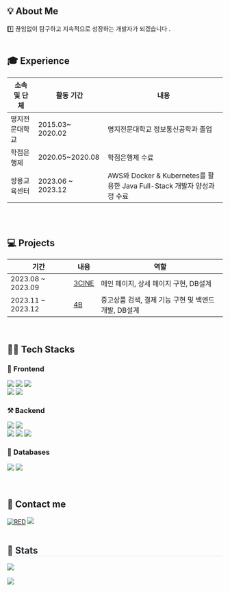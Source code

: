 

<h2>💡 About Me  </h2>

<h>1️⃣ 끊임없이 탐구하고 지속적으로 성장하는 개발자가 되겠습니다 </b>.  <br></br></h>

<h2>🎓 Experience </h2>

|소속 및 단체|활동 기간|내용|
|---|---|---|
|명지전문대학교|2015.03~ 2020.02 | 명지전문대학교 정보통신공학과 졸업 |
|학점은행제|2020.05~2020.08 |학점은행제 수료|
|쌍용교육센터|2023.06 ~ 2023.12 | AWS와 Docker & Kubernetes를 활용한 Java Full-Stack 개발자 양성과정 수료 |



<br><br>
<h2>💻 Projects</h2>

| 기간 | 내용 | 역할 |
| --- | --- | ---|
| 2023.08 ~ 2023.09| <a href="https://github.com/sleepysudal/semiproject_paka">3CINE</a> | 메인 페이지, 상세 페이지 구현, DB설계 |
| 2023.11 ~ 2023.12| <a href="#">4B</a> |  중고상품 검색, 결제 기능 구현 및 백엔드 개발, DB설계  |



<br/>
<d></d>

<h2>👨‍💻 Tech Stacks  </h2>
<h3> 📲 Frontend </h3>
<div>
        <img src="https://img.shields.io/badge/Bootstrap-7952B3?style=flat&logo=Bootstrap&logoColor=white">
        <img src="https://img.shields.io/badge/HTML5-E34F26?style=flat&logo=HTML5&logoColor=white">
         <img src="https://img.shields.io/badge/CSS3-1572B6?style=flat&logo=CSS3&logoColor=white">           
        <br/><img src="https://img.shields.io/badge/jQuery-0769AD?style=flat&logo=jQuery&logoColor=white">
        <img src="https://img.shields.io/badge/Javascript-F7DF1E?style=flat&logo=Javascript&logoColor=white">
</div>

<h3>⚒ Backend </h3>
<div>
        <img src="https://img.shields.io/badge/Apache Tomcat-F8DC75?style=flat&logo=Apache Tomcat&logoColor=white">
        <img src="https://img.shields.io/badge/Java-007396?style=flat&logo=Java&logoColor=white">
        <br/><img src="https://img.shields.io/badge/Spring Boot-6DB33F?style=flat&logo=Spring Boot&logoColor=white">
        <img src="https://img.shields.io/badge/Spring-6DB33F?style=flat&logo=Spring Boot&logoColor=white">
        <img src="https://img.shields.io/badge/Amazon AWS-232F3E?style=flat&logo=Amazon AWS&logoColor=white">
</div>

<h3> 📘 Databases </h3>
<div>
        <img src="https://img.shields.io/badge/MySQL-4479A1?style=flat&logo=MySQL&logoColor=white">
        <img src="https://img.shields.io/badge/Oracle-F80000?style=flat&logo=Oracle&logoColor=white"> 
</div>
<br><br>
<h2>📝 Contact me </h2>
<div>
<a href="https://github.com/sleepysudal"><img alt="RED" src ="https://img.shields.io/badge/Github-181717.svg?&style=flat&logo=GitHub&logoColor=white"/></a>
<a href="#"><img src="https://img.shields.io/badge/Notion-000000?style=flat&logo=Notion&logoColor=white"></a>

</div><br/>

 <div style="text-align: left;"> 
    <h2 style="border-bottom: 1px solid #d8dee4; color: #282d33;"> 🏅 Stats </h2> 
        <div style="text-align: left;">  
            	<img src="https://github-readme-stats.vercel.app/api/top-langs/?username=sleepysudal&layout=compact"><br><br>
<img src="https://github-readme-stats.vercel.app/api?username=sleepysudal&show_icons=true">
    </div> 
         
 </div>

